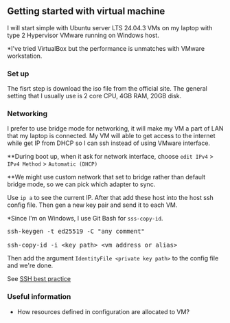 ## Getting started with virtual machine

I will start simple with Ubuntu server LTS 24.04.3 VMs on my laptop with type 2 Hypervisor VMware running on Windows host. 


*I've tried VirtualBox but the performance is unmatches with VMware workstation.  


### Set up
The fisrt step is download the iso file from the official site. The general setting that I usually use is 2 core CPU, 4GB RAM, 20GB disk.

### Networking  
I prefer to use bridge mode for networking, it will make my VM a part of LAN that my laptop is connected. My VM will able to get access to the internet while get IP from DHCP so I can ssh instead of using VMware interface.

**During boot up, when it ask for network interface, choose `edit IPv4` > `IPv4 Method` > `Automatic (DHCP)`

**We might use custom network that set to bridge rather than default bridge mode, so we can pick which adapter to sync.

Use `ip a` to see the current IP. After that add these host into the host ssh config file. Then gen a new key pair and send it to each VM.

*Since I'm on Windows, I use Git Bash for `sss-copy-id`.

<pre>
ssh-keygen -t ed25519 -C "any comment" <br>
ssh-copy-id -i &lt;key path&gt; &lt;vm address or alias&gt;
</pre>

Then add the argument `IdentityFile <private key path>` to the config file and we're done.

See [SSH best practice](ssh.md)

### Useful information

- How resources defined in configuration are allocated to VM?
 

